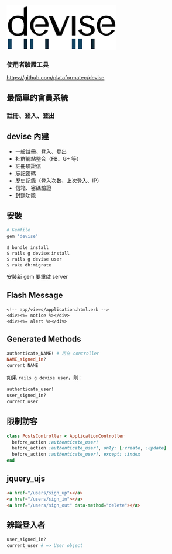 <!-- .slide: data-background="../img/5xruby_bg_chapter.png" -->
![](../img/devise.png)
### 使用者驗證工具
https://github.com/plataformatec/devise


## 最簡單的會員系統
### 註冊、登入、登出


## devise 內建

- 一般註冊、登入、登出
- 社群網站整合（FB、G+ 等）
- 註冊驗證信
- 忘記密碼
- 歷史記錄（登入次數、上次登入、IP）
- 信箱、密碼驗證
- 封鎖功能


## 安裝

```ruby
# Gemfile
gem 'devise'
```

```no-highlight
$ bundle install
$ rails g devise:install
$ rails g devise user
$ rake db:migrate
```

安裝新 gem 要重啟 server


## Flash Message

```no-highlight
<!-- app/views/application.html.erb -->
<div><%= notice %></div>
<div><%= alert %></div>
```


## Generated Methods

```ruby
authenticate_NAME! # 用在 controller
NAME_signed_in?
current_NAME
```

如果 `rails g devise user`，則：

```ruby
authenticate_user!
user_signed_in?
current_user
```


## 限制訪客
```ruby
class PostsController < ApplicationController
  before_action :authenticate_user!
  before_action :authenticate_user!, only: [:create, :update]
  before_action :authenticate_user!, except: :index
end
```
<!-- .element: style="font-size: .65em;" -->


## jquery_ujs

```html
<a href="/users/sign_up"></a>
<a href="/users/sign_in"></a>
<a href="/users/sign_out" data-method="delete"></a>
```
<!-- .element: style="font-size: .8em;" -->


## 辨識登入者

```ruby
user_signed_in?
current_user # => User object
```